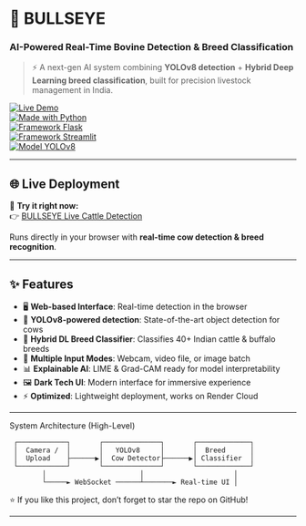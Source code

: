# 🐂 BULLSEYE  
### AI-Powered Real-Time Bovine Detection & Breed Classification  

> ⚡ A next-gen AI system combining **YOLOv8 detection** + **Hybrid Deep Learning breed classification**, built for precision livestock management in India.  

[![Live Demo](https://img.shields.io/badge/🚀%20Live%20Demo-BULLSEYE-brightgreen)](https://bullseye-live-cattle-detection.onrender.com/)  
[![Made with Python](https://img.shields.io/badge/Made%20with-Python-blue.svg)](https://www.python.org/)  
[![Framework Flask](https://img.shields.io/badge/Framework-Flask-black.svg)](https://flask.palletsprojects.com/)  
[![Framework Streamlit](https://img.shields.io/badge/Framework-Streamlit-red.svg)](https://streamlit.io/)  
[![Model YOLOv8](https://img.shields.io/badge/Model-YOLOv8-green.svg)](https://github.com/ultralytics/ultralytics)  

---

## 🌐 Live Deployment
🔴 **Try it right now:**  
👉 [BULLSEYE Live Cattle Detection](https://bullseye-live-cattle-detection.onrender.com/)  

Runs directly in your browser with **real-time cow detection & breed recognition**.

---

## ✨ Features

- 🖥 **Web-based Interface**: Real-time detection in the browser  
- 🤖 **YOLOv8-powered detection**: State-of-the-art object detection for cows  
- 🧬 **Hybrid DL Breed Classifier**: Classifies 40+ Indian cattle & buffalo breeds  
- 🎥 **Multiple Input Modes**: Webcam, video file, or image batch  
- 📊 **Explainable AI**: LIME & Grad-CAM ready for model interpretability  
- 🖼 **Dark Tech UI**: Modern interface for immersive experience  
- ⚡ **Optimized**: Lightweight deployment, works on Render Cloud  

---
<!--
## 🛠 Setup (Local Development)

1. Clone the repository:
 ```bash
 git clone https://github.com/ashwin-101/bullseye-cow-detection.git
 cd bullseye-cow-detection
 ```

2. Install dependencies:
 ```bash
 pip install -r requirements.txt
 ```

3. Run the Flask App:
 ```bash
 python realtime_app.py
 ```

Open http://localhost:5000
 in your browser.

Or launch the Streamlit App:
 ```bash
 streamlit run web_app.py
 ```

Open http://localhost:8501
 in your browser.


🎮 Usage
🔴 Real-Time Flask App
  ```bash
  python realtime_app.py
  ```

➡ Browser auto-loads realtime.html UI for live detection.

🟢 Streamlit App
 ```bash
 streamlit run web_app.py
 ```

➡ Upload images or use webcam easily.

📹 Live Detection (Webcam)
 ```bash
 python live_detection.py
 ```
🎞 Live Detection (Video File)
 ```bash
 python live_detection.py --source path/to/video.mp4
 ```
📁 Batch Processing
 ```bash
 python batch_detection.py --input_dir path/to/images --output_dir results
 ```
-->
System Architecture (High-Level)
```
 ┌────────────┐       ┌──────────────┐       ┌─────────────┐
 │  Camera /  │       │   YOLOv8     │       │  Breed      │
 │  Upload    ├──────▶│  Cow Detector├──────▶│ Classifier  │
 └────────────┘       └──────────────┘       └─────────────┘
        │                       │                      │
        └─────► WebSocket ──────┴───────► Real-time UI │
```

⭐ If you like this project, don’t forget to star the repo on GitHub!


---
